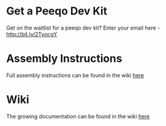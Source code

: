 # Get a Peeqo Dev Kit
Get on the waitlist for a peeqo dev kit? Enter your email here - http://bit.ly/2TyocgY

# Assembly Instructions

Full assembly instructions can be found in the wiki [here](https://github.com/shekit/peeqo/wiki/Assembly)

# Wiki

The growing documentation can be found in the wiki [here](https://github.com/shekit/peeqo/wiki)





